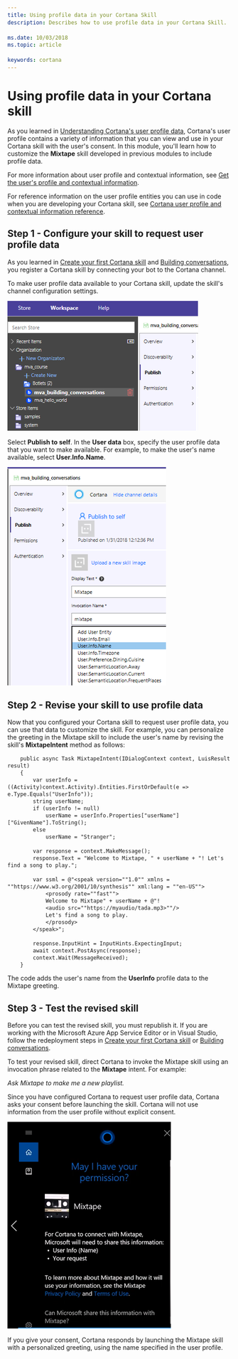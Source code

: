 ```yaml
---
title: Using profile data in your Cortana Skill
description: Describes how to use profile data in your Cortana Skill.

ms.date: 10/03/2018
ms.topic: article

keywords: cortana
---
```


# Using profile data in your Cortana skill

As you learned in [Understanding Cortana's user profile data](./mva51-profile-data.md), Cortana's user profile contains a variety of information that you can view and use in your Cortana skill with the user's consent. In this module, you'll learn how to customize the **Mixtape** skill developed in previous modules to include profile data.

For more information about user profile and contextual information, see [Get the user's profile and contextual information](./get-user-profile-context.md). 

For reference information on the user profile entities you can use in code when you are developing your Cortana skill, see [Cortana user profile and contextual information reference](./user-profile-contextual-info.md).

## Step 1 - Configure your skill to request user profile data

As you learned in [Create your first Cortana skill](./mva22-hello-world.md) and [Building conversations](./mva32-building-conversations.md), you register a Cortana skill by connecting your bot to the Cortana channel.

To make user profile data available to your Cortana skill, update the skill's channel configuration settings.

![Knowledge Store Publish](../images/mva52-KS-publish.png)

Select **Publish to self**. In the **User data** box, specify the user profile data that you want to make available. For example, to make the user's name available, select **User.Info.Name**.

![User Data](../images/mva52-info-name.png)

## Step 2 - Revise your skill to use profile data

Now that you configured your Cortana skill to request user profile data, you can use that data to customize the skill. For example, you can personalize the greeting in the Mixtape skill to include the user's name by revising the skill's **MixtapeIntent** method as follows:

        public async Task MixtapeIntent(IDialogContext context, LuisResult result)
        {
            var userInfo = ((Activity)context.Activity).Entities.FirstOrDefault(e => e.Type.Equals("UserInfo"));
            string userName;
            if (userInfo != null)
                userName = userInfo.Properties["userName"]["GivenName"].ToString();
            else
                userName = "Stranger";
            
            var response = context.MakeMessage();
            response.Text = "Welcome to Mixtape, " + userName + "! Let's find a song to play.";

            var ssml = @"<speak version=""1.0"" xmlns = ""https://www.w3.org/2001/10/synthesis"" xml:lang = ""en-US""> 
                <prosody rate=""fast"">
                Welcome to Mixtape" + userName + @"! 
                <audio src=""https://myaudio/tada.mp3>""/>
                Let's find a song to play. 
                </prosody>
            </speak>";

            response.InputHint = InputHints.ExpectingInput;
            await context.PostAsync(response);
            context.Wait(MessageReceived);
        }

The code adds the user's name from the **UserInfo** profile data to the Mixtape greeting.

## Step 3 - Test the revised skill

Before you can test the revised skill, you must republish it. If you are working with the Microsoft Azure App Service Editor or in Visual Studio, follow the redeployment steps in [Create your first Cortana skill](./mva22-hello-world.md) or [Building conversations](./mva32-building-conversations.md).

To test your revised skill, direct Cortana to invoke the Mixtape skill using an invocation phrase related to the **Mixtape** intent. For example:

*Ask Mixtape to make me a new playlist.*

Since you have configured Cortana to request user profile data, Cortana asks your consent before launching the skill. Cortana will not use information from the user profile without explicit consent.

![Ask Consent](../images/mva52-ask-consent.png)

If you give your consent, Cortana responds by launching the Mixtape skill with a personalized greeting, using the name specified in the user profile.


